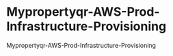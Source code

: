 # Mypropertyqr-AWS-Prod-Infrastructure-Provisioning
Mypropertyqr-AWS-Prod-Infrastructure-Provisioning
